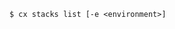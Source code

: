 <!-- usedin: [ _includes/_inlines/Toolbelt/common/stacks/stacks_usage-1.md] -->

```
$ cx stacks list [-e <environment>]
```
